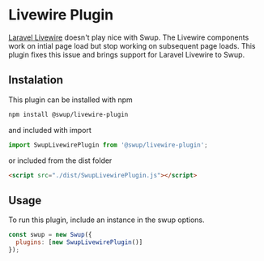 # Livewire Plugin

[Laravel Livewire](https://laravel-livewire.com/) doesn't play nice with Swup. The Livewire components work on intial page load but stop working on subsequent page loads. This plugin fixes this issue and brings support for Laravel Livewire to Swup.

## Instalation

This plugin can be installed with npm

```bash
npm install @swup/livewire-plugin
```

and included with import

```javascript
import SwupLivewirePlugin from '@swup/livewire-plugin';
```

or included from the dist folder

```html
<script src="./dist/SwupLivewirePlugin.js"></script>
```

## Usage

To run this plugin, include an instance in the swup options.

```javascript
const swup = new Swup({
  plugins: [new SwupLivewirePlugin()]
});
```
